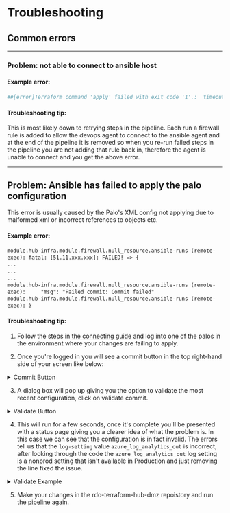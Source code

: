 # Troubleshooting 





## Common errors  
---
### **Problem:** not able to connect to ansible host

#### **Example error:**
```bash
##[error]Terraform command 'apply' failed with exit code '1'.:  timeout - last error: dial tcp 51.137.145.88:22: i/o timeout
```

#### **Troubleshooting tip:**
This is most likely down to retrying steps in the pipeline. Each run a firewall rule is added to allow the devops agent to connect to the ansible agent and at the end of the pipeline it is removed so when you re-run failed steps in the pipeline you are not adding that rule back in, therefore the agent is unable to connect and you get the above error.

---
## Problem: Ansible has failed to apply the palo configuration

This error is usually caused by the Palo's XML config not applying due to malformed xml or incorrect references to objects etc. 

#### **Example error:**
```
module.hub-infra.module.firewall.null_resource.ansible-runs (remote-exec): fatal: [51.11.xxx.xxx]: FAILED! => {
...
...
...
module.hub-infra.module.firewall.null_resource.ansible-runs (remote-exec):     "msg": "Failed commit: Commit failed"
module.hub-infra.module.firewall.null_resource.ansible-runs (remote-exec): }
```

#### **Troubleshooting tip:**

1. Follow the steps in [the connecting guide](connecting.md) and log into one of the palos in the environment where your changes are failing to apply. 

2. Once you're logged in you will see a commit button in the top right-hand side of your screen like below:
<details> <summary>Commit Button</summary>![Commit Button](images/palo-commit.png)</details>

3. A dialog box will pop up giving you the option to validate the most recent configuration, click on validate commit. 

<details> <summary>Validate Button</summary>![Validate Button](images/validate-button.png)</details>

4. This will run for a few seconds, once it's complete you'll be presented with a status page giving you a clearer idea of what the problem is. In this case we can see that the configuration is in fact invalid. The errors tell us that the `log-setting` value `azure_log_analytics_out` is incorrect, after looking through the code the `azure_log_analytics_out` log setting is a nonprod setting that isn't available in Production and just removing the line fixed the issue. 

<details> <summary>Validate Example</summary>![Validate Example](images/example-validate.png)</details>

5. Make your changes in the rdo-terraform-hub-dmz repoistory and run the [pipeline](https://dev.azure.com/hmcts/PlatformOperations/_build?definitionId=226&_a=summary) again. 